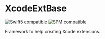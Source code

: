 # XcodeExtBase

[![Swift5 compatible][Swift5Badge]][Swift5Link]
[![SPM compatible][SPMBadge]][SPMLink]

[Swift5Badge]: https://img.shields.io/badge/swift-5-orange.svg?style=flat
[Swift5Link]: https://developer.apple.com/swift/

[SPMBadge]: https://img.shields.io/badge/SPM-compatible-brightgreen.svg
[SPMLink]: https://github.com/apple/swift-package-manager

Framework to help creating Xcode extensions.
